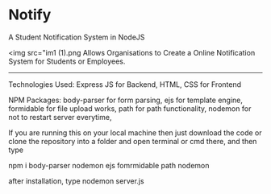 # Notify
 A Student Notification System in NodeJS

<img src="im1 (1).png
Allows Organisations to Create a Online Notification System for Students or Employees.
          <br>
          <hr>




Technologies Used:
Express JS for Backend,
HTML, CSS for Frontend

NPM Packages:
body-parser for form parsing,
ejs for template engine,
formidable for file upload works,
path for path functionality,
nodemon for not to restart server everytime,


If you are running this on your local machine then just download the code or clone the repository into a folder and open terminal or cmd there, and then type

npm i body-parser nodemon ejs fomrmidable path nodemon



after installation, type nodemon server.js

